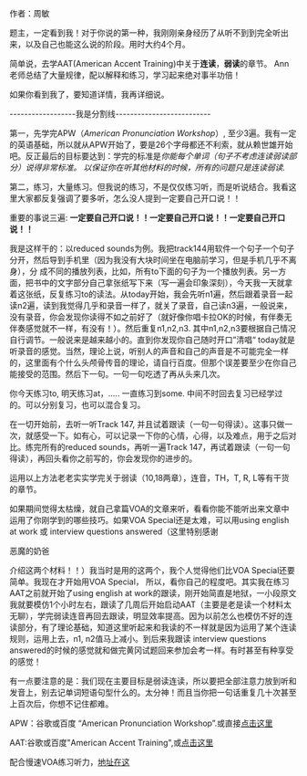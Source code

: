 作者：周敏





题主，一定看到我！对于你说的第一种，我刚刚亲身经历了从听不到到完全听出来，以及自己也能这么说的阶段。用时大约4个月。


简单说，去学AAT(American Accent Training)中关于**连读**，**弱读**的章节。 Ann 老师总结了大量规律，配以解释和练习，学习起来绝对事半功倍！


如果你看到我了，要知道详情，我再详细说。

------------------我是分割线--------------------------

第一，先学完APW（*American Pronunciation Workshop*）, 至少3遍。我有一定的英语基础，所以就从APW开始了，要是26个字母都还不利索，就从赖世雄开始吧。反正最后的目标要达到：学完的标准是*你能每个单词（句子不考虑连读弱读部分）说得非常标准。 以保证你在听其他材料的时候，所有的问题只是连读弱读.*

第二，练习，大量练习。但我说的练习，不是仅仅练习听，而是听说结合。我看这里大家都反复强调了要多听，怎么没人提到一定要自己开口说！！

重要的事说三遍:
**一定要自己开口说！！一定要自己开口说！！一定要自己开口说！！**

我是这样干的：以reduced sounds为例。我把track144用软件一个句子一个句子分开，然后导到手机里（因为我没有大块时间坐在电脑前学习，但是手机几乎不离身），分
成不同的播放列表，比如，所有to下面的句子为一个播放列表。另一方面，把书中的文字部分自己拿张纸写下来（写一遍会印象深刻），今天我一天就拿着这张纸，反复练习to的读法。从today开始，我会先听n1遍，然后跟着录音一起读n2遍，读到我觉得几乎和录音一样了，就关了录音，自己读n3遍，一般说来，没有录音，你会发现你读得不如之前好了（就好像你唱卡拉OK的时候，有伴奏无伴奏感觉就不一样，有没有！）。然后重复n1,n2,n3. 
其中n1,n2,n3要根据自己情况自行调节。一般说来是越来越小的。直到你发现你自己随时开口”清唱“ today就是听录音的感觉。当然，理论上说，听别人的声音和自己的声音是不可能完全一样的，这里面有个什么头颅骨传音的理论，请自行百度。但那个误差要至少在你自己能接受的范围。然后下一句。一句一句吃透了再从头来几次。

你今天练习to, 明天练习at，..... 一直练习到some. 中间不时回去复习已经学过的。可以分别复习，也可以混合复习。

在一切开始前，去听一听Track 147, 并且试着跟读（一句一句得读）。这事只做一次，就感受一下。如有心，可以记录一下你的心情，心得，以及难点，用于之后对比。练完所有的reduced sounds，再听一遍Track 147，再试着跟读（一句一句得读），再回头看你之前写的，你会发现你的进步的。

运用以上方法老老实实学完关于弱读（10,18两章），连音，TH，T, R, L等有干货的章节。

如果期间觉得太枯燥，就自己拿篇VOA的文章来听，看看你能不能听出来文章中运用了你刚学到的哪些技巧。如果VOA Special还是太难，可以用using english at work 或 interview questions answered（这里特别感谢 

恶魔的奶爸

介绍这两个材料！！）我当时是用的这两个，我个人觉得他们比VOA Special还要简单。我现在才开始用VOA Special， 所以，看你自己的程度吧。其实我在练习AAT之前就开始了using english at work的跟读，刚开始简直是地狱，一小段原文我就要模仿1个小时左右，跟读了几周后开始启动AAT（主要是老是读一个材料太无聊），学完弱读连音再回去跟读，明显效率提高。因为以前怎么也模仿不好的连读部分，有了理论基础，知道这里听起来和我读的不一样就是因为运用了某个连读规则，运用上去，n1, n2值马上减小。到后来我跟读 interview questions answered的时候的感觉就和做完黄冈试题回来参加会考一样。有时甚至有种享受的感觉！



有一点要注意的是：我们现在主要目标是弱读连读，所以要把全部注意力放到听和发音上，别去记单词短语句型什么的。太分神！而且当你把一句话重复几十次甚至上百次后，你想不记住都难。

APW：谷歌或百度 “American Pronunciation Workshop”.或直接[点击这里](https://www.bilibili.com/video/av24414209/)

AAT:谷歌或百度"American Accent Training",或[点击这里](https://www.bilibili.com/video/av67304231/?spm_id_from=333.788.videocard.0)

配合慢速VOA练习听力，[地址在这](https://www.chinavoa.com/voa_special_english/)